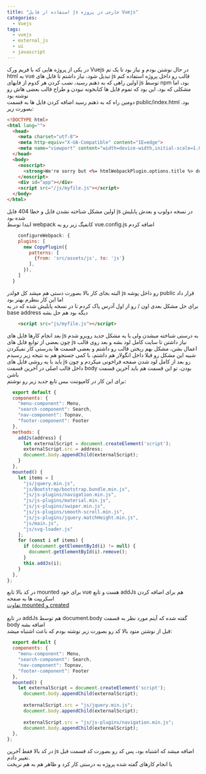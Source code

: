 ```yaml
---
title: "استفاده از فایل js خارجی در پروژه Vuejs"
categories:
  - Vuejs
tags:
  - vuejs
  - external_js
  - ui
  - javascript
---
```


در یکی از پروژه هایی که با فریم ورک Vuejs در حال نوشتن بودم و نیاز بود تا یک تم html به vue تبدیل شود، نیاز داشتم تا فایل های js قالب رو داخل پروژه استفاده کنم
<br />
اولین راهی که به ذهنم رسید، نصب کردن هر کدوم از فایهای js توسط npm بود، اما مشکلی که بود، این بود که تموم فایل ها کتابخونه نبودن و طراح قالب بعضی هاش رو نوشته بود
<br />
دومین راه که به ذهنم رسید اضافه کردن فایل ها به قسمت public/index.html بود. بصورت زیر:

```html
<!DOCTYPE html>
<html lang="">
  <head>
    <meta charset="utf-8">
    <meta http-equiv="X-UA-Compatible" content="IE=edge">
    <meta name="viewport" content="width=device-width,initial-scale=1.0">
  </head>
  <body>
    <noscript>
      <strong>We're sorry but <%= htmlWebpackPlugin.options.title %> doesn't work properly without JavaScript enabled. Please enable it to continue.</strong>
    </noscript>
    <div id="app"></div>
    <script src="/js/myfile.js"></script>
  </body>
</html>
```

اولین مشکل شناخته نشدن فایل و خطا 404 فایل js در نسخه دولوپ و بعدش پابلیش شده بود
<br />
ابتدا توسط webpack کانفیگ زیر رو به vue.config.js اضافه کردم

```js
    configureWebpack: {
    plugins: [
      new CopyPlugin({
        patterns: [
          {from: 'src/assets/js', to: 'js'}
        ],
      }),
    ]
  }
```

البته بجای کار بالا بصورت دستی هم میشد کل فولدر js رو داخل پوشه public قرار داد اما این کار بنظرم بهتر بود
<br />
برای حل مشکل بعدی اون / رو از اول آدرس پاک کردم تا در نسخه پابلیش شده که در یه base address دیگه بود هم حل بشه

```html
    <script src="js/myfile.js"></script>
```

بعد انجام کارها فایل های js به درستی شناخته میشدن ولی با یه مشکل جدید روبرو شدم
<br />
چون بعضی از توابع فایل های js نیاز داشتن تا سایت کامل لود بشه و بعد روی قالب اعمال بشن، مشکل بهم ریختن قالب رو داشتم و بعضی قسمت ها بدرستی کار نمیکردن
<br />
شبیه این مشکل رو قبلا داخل انگولار هم داشتم، با کمی جستجو هم به نتیجه زیر رسیدم
<br />
باید با یه روشی فایل های js رو بعد از کامل لود شدن صفحه فراخونی میکردم و چون داخل قالب اصلی در آخرین قسمت body بودن، تو این قسمت هم باید آخرین قسمت باشن
<br />
برای این کار در کامپوننت بیس تابع جدید زیر رو نوشتم:

```js
  export default {
  components: {
    "menu-component": Menu,
    "search-component": Search,
    "nav-component": Topnav,
    "footer-component": Footer
  },
  methods: {
    addJs(address) {
      let externalScript = document.createElement('script');
      externalScript.src = address;
      document.body.appendChild(externalScript);
    }
  },
  mounted() {
    let items = [
      "js/jquery.min.js",
      "js/Bootstrap/bootstrap.bundle.min.js",
      "js/js-plugins/navigation.min.js",
      "js/js-plugins/material.min.js",
      "js/js-plugins/swiper.min.js",
      "js/js-plugins/smooth-scroll.min.js",
      "js/js-plugins/jquery.matchHeight.min.js",
      "js/main.js",
      "js/svg-loader.js"
    ];
    for (const i of items) {
      if (document.getElementById(i) != null) {
        document.getElementById(i).remove();
      }
      this.addJs(i);
    }
  },
};
```

در کد بالا تابع mounted برای خود vue هست و تابع addJs هم برای اضافه کردن اسکریپت ها به صفحه
<br />
[تفاوت mounted و created](https://medium.com/@akgarg007/vuejs-created-vs-mounted-life-cycle-hooks-74c522b9ceee)  
<br />
در تابع addJs هم توسط document.body گفته شده که آیتم مورد نظر به قسمت body اضافه بشه
<br />
قبل از نوشتن متود بالا کد رو بصورت زیر نوشته بودم که باعث اشتباه میشد:

```js
  export default {
  components: {
    "menu-component": Menu,
    "search-component": Search,
    "nav-component": Topnav,
    "footer-component": Footer
  },
  mounted() {
    let externalScript = document.createElement('script');     
      document.body.appendChild(externalScript);
      
      externalScript.src = "js/jquery.min.js";
      document.body.appendChild(externalScript);
      
      externalScript.src = "js/js-plugins/navigation.min.js";
      document.body.appendChild(externalScript);
  },
};
```

در کد بالا فقط آخرین js اضافه میشد که اشتباه بود، پس کد رو بصورت کد قسمت قبل تغییر دادم.
<br />
با انجام کارهای گفته شده پروژه به درستی کار کرد و ظاهر هم به هم نریخت
